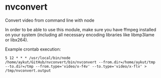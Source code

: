 nvconvert
=========

Convert video from command line with node

In order to be able to use this module, make sure you have ffmpeg installed on your system (including all necessary encoding libraries like libmp3lame or libx264).

Example crontab execution:

	5 12 * * * /usr/local/bin/node /home/aykut/GitHub/nvconvert/bin/nvconvert --from.dir=/home/aykut/tmp --to.dir=/tmp --from.type='video/x-f4v' --to.type='video/x-flv' > /tmp/nvconvert.output